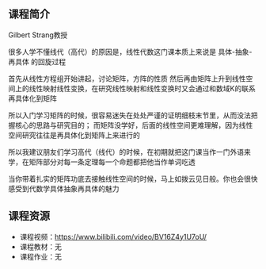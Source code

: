 ## 课程简介

Gilbert Strang教授

很多人学不懂线代（高代）的原因是，线性代数这门课本质上来说是 具体-抽象-再具体 的回旋过程

首先从线性方程组开始讲起，讨论矩阵，方阵的性质
然后再由矩阵上升到线性空间上的线性映射线性变换，在研究线性映射和线性变换时又会通过和数域K的联系再具体化到矩阵

所以入门学习矩阵的时候，很容易迷失在处处严谨的证明细枝末节里，从而没法把握核心的思路与研究目的；
而矩阵没学好，后面的线性空间更难理解，因为线性空间研究往往是再具体化到矩阵上来进行的

所以我建议朋友们学习高代（线代）的时候，在初期就把这门课当作一门外语来学，在矩阵部分对每一条定理每一个命题都把他当作单词吃透

当你带着扎实的矩阵功底去接触线性空间的时候，马上如拨云见日般。你也会很快感受到代数学具体抽象再具体的魅力


## 课程资源

- 课程视频：<https://www.bilibili.com/video/BV16Z4y1U7oU/>
- 课程教材：无
- 课程作业：无

